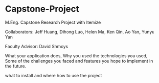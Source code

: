 # Capstone-Project
M.Eng. Capstone Research Project with Itemize

Collaborators: Jeff Huang, Dihong Luo, Helen Ma, Ken Qin, Ao Yan, Yunyu Yan

Faculty Advisor: David Shmoys


What your application does,
Why you used the technologies you used,
Some of the challenges you faced and features you hope to implement in the future.


what to install and where
how to use the project
